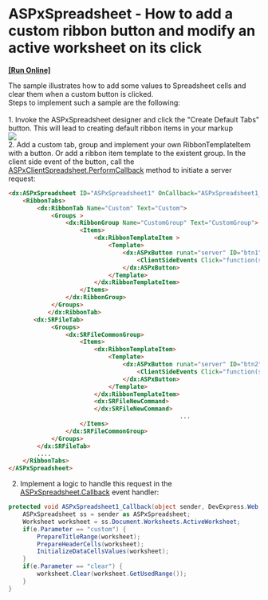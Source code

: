 # ASPxSpreadsheet - How to add a custom ribbon button and modify an active worksheet on its click
<!-- run online -->
**[[Run Online]](https://codecentral.devexpress.com/t622138/)**
<!-- run online end -->


The sample illustrates how to add some values to Spreadsheet cells and clear them when a custom button is clicked. <br>Steps to implement such a sample are the following: <br><br>1. Invoke the ASPxSpreadsheet designer and click the "Create Default Tabs" button. This will lead to creating default ribbon items in your markup<br><img src="https://raw.githubusercontent.com/DevExpress-Examples/aspxspreadsheet-how-to-add-a-custom-ribbon-button-and-modify-an-active-worksheet-on-its-cl-t622138/17.1.3+/media/a8995a01-5df9-4321-89b6-46210252072c.png"><br>2. Add a custom tab, group and implement your own RibbonTemplateItem with a button. Or add a ribbon item template to the existent group. In the client side event of the button, call the <a href="https://documentation.devexpress.com/#AspNet/DevExpressWebASPxSpreadsheetScriptsASPxClientSpreadsheet_PerformCallbacktopic">ASPxClientSpreadsheet.PerformCallback</a> method to initiate a server request: <br>


```aspx
<dx:ASPxSpreadsheet ID="ASPxSpreadsheet1" OnCallback="ASPxSpreadsheet1_Callback" ClientInstanceName="spreadSheet" runat="server" WorkDirectory="~/WorkDirectory">
    <RibbonTabs>
        <dx:RibbonTab Name="Custom" Text="Custom">
            <Groups >
                <dx:RibbonGroup Name="CustomGroup" Text="CustomGroup">                            
                    <Items>                                
                        <dx:RibbonTemplateItem >                                                                                               
                            <Template>                                       
                                <dx:ASPxButton runat="server" ID="btn1"  RenderMode="Link" Text="Send a callback" AutoPostBack="false">
                                    <ClientSideEvents Click="function(s,e){ spreadSheet.PerformCallback('custom'); }" />                                         
                                </dx:ASPxButton>                                            
                            </Template>
                        </dx:RibbonTemplateItem> 
                    </Items>                           
                </dx:RibbonGroup>
            </Groups>
           </dx:RibbonTab>
	   <dx:SRFileTab>
			<Groups>		
				<dx:SRFileCommonGroup>		
					<Items>		
						<dx:RibbonTemplateItem>		
							<Template>		
								<dx:ASPxButton runat="server" ID="btn2"  RenderMode="Link" Text="Clear cells" AutoPostBack="false">		
									<ClientSideEvents Click="function(s,e){ spreadSheet.PerformCallback('clear'); }" />		
								</dx:ASPxButton>		
							</Template>		
						</dx:RibbonTemplateItem>		
						<dx:SRFileNewCommand>		
						</dx:SRFileNewCommand>		
                                                ...
					</Items>
				</dx:SRFileCommonGroup>
			</Groups>
	    </dx:SRFileTab>		
		....
	</RibbonTabs>
</ASPxSpreadsheet>
```


2. Implement a logic to handle this request in the <a href="https://documentation.devexpress.com/#AspNet/DevExpressWebASPxSpreadsheetASPxSpreadsheet_Callbacktopic">ASPxSpreadsheet.Callback</a> event handler: <br>


```cs
protected void ASPxSpreadsheet1_Callback(object sender, DevExpress.Web.CallbackEventArgsBase e) {
    ASPxSpreadsheet ss = sender as ASPxSpreadsheet;
    Worksheet worksheet = ss.Document.Worksheets.ActiveWorksheet;
    if(e.Parameter == "custom") {
        PrepareTitleRange(worksheet);
        PrepareHeaderCells(worksheet);
        InitializeDataCellsValues(worksheet);
    }
    if(e.Parameter == "clear") {
        worksheet.Clear(worksheet.GetUsedRange());
    }
}
```



<br/>


